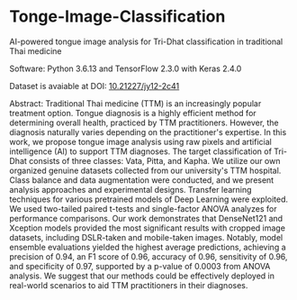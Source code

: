 # Tonge-Image-Classification

AI-powered tongue image analysis for Tri-Dhat classification in traditional Thai medicine

Software: Python 3.6.13 and TensorFlow 2.3.0 with Keras 2.4.0

Dataset is avaiable at DOI: [10.21227/jy12-2c41](https://dx.doi.org/10.21227/56cx-0f96)

Abstract:
Traditional Thai medicine (TTM) is an increasingly popular treatment option. Tongue diagnosis is a highly efficient method for determining overall health, practiced by TTM practitioners. However, the diagnosis naturally varies depending on the practitioner's expertise. In this work, we propose tongue image analysis using raw pixels and artificial intelligence (AI) to support TTM diagnoses. The target classification of Tri-Dhat consists of three classes: Vata, Pitta, and Kapha. We utilize our own organized genuine datasets collected from our university's TTM hospital. Class balance and data augmentation were conducted, and we present analysis approaches and experimental designs. Transfer learning techniques for various pretrained models of Deep Learning were exploited. We used two-tailed paired t-tests and single-factor ANOVA analyzes for performance comparisons. Our work demonstrates that DenseNet121 and Xception models provided the most significant results with cropped image datasets, including DSLR-taken and mobile-taken images. Notably, model ensemble evaluations yielded the highest average predictions, achieving a precision of 0.94, an F1 score of 0.96, accuracy of 0.96, sensitivity of 0.96, and specificity of 0.97, supported by a p-value of 0.0003 from ANOVA analysis. We suggest that our methods could be effectively deployed in real-world scenarios to aid TTM practitioners in their diagnoses.
